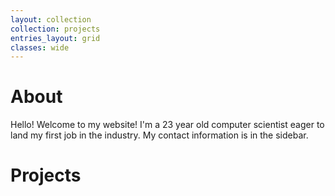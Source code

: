 ```yaml
---
layout: collection
collection: projects
entries_layout: grid
classes: wide
---
```


# About

Hello! Welcome to my website! I'm a 23 year old computer scientist eager to land my first job in the industry. My contact information is in the sidebar.

# Projects 
